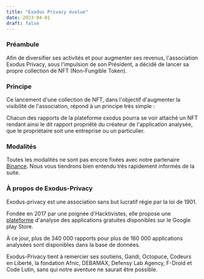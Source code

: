 ```yaml
---
title: "Exodus Privacy évolue"
date: 2023-04-01
draft: false
---
```


### Préambule

Afin de diversifier ses activités et pour augmenter ses revenus, l'association Exodus Privacy, sous l'impulsion de son Président, a décidé de lancer sa propre collection de NFT (Non-Fungible Token).

### Principe

Ce lancement d'une collection de NFT, dans l'objectif d'augmenter la visibilité de l'association, répond à un principe très simple :

Chacun des rapports de la plateforme εxodus pourra se voir attaché un NFT rendant ainsi le dit rapport propriété du créateur de l'application analysée, que le propriétaire soit une entreprise ou un particulier.

### Modalités

Toutes les modalités ne sont pas encore fixées avec notre partenaire [Binance](https://www.binance.com/en/nft/home). Nous vous tiendrons bien entendu très rapidement informés de la suite.

### À propos de Exodus-Privacy

Exodus-privacy est une association sans but lucratif régie par la loi de 1901.

Fondée en 2017 par une poignée d'Hacktivistes, elle propose une [plateforme](https://reports.exodus-privacy.eu.org) d'analyse des applications gratuites disponibles sur le Google play Store.

À ce jour, plus de 340 000 rapports pour plus de 160 000 applications analysées sont disponibles dans la base de données.

Exodus-Privacy tient à remercier ses soutiens, Gandi, Octopuce, Codeurs en Liberté, la fondation Afnic, DEBAMAX, Defensy Lab Agency, F-Droid et Code Lutin, sans qui notre aventure ne saurait être possible.
